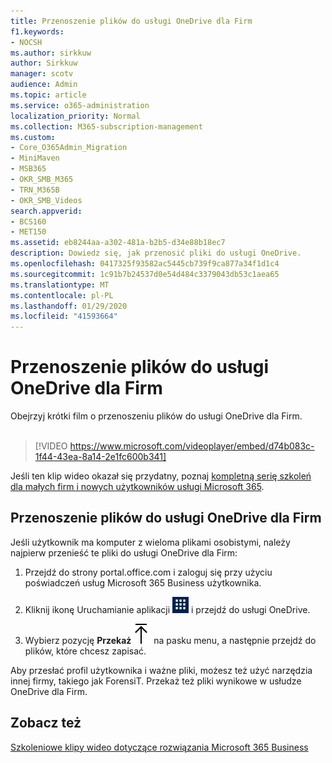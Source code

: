 ```yaml
---
title: Przenoszenie plików do usługi OneDrive dla Firm
f1.keywords:
- NOCSH
ms.author: sirkkuw
author: Sirkkuw
manager: scotv
audience: Admin
ms.topic: article
ms.service: o365-administration
localization_priority: Normal
ms.collection: M365-subscription-management
ms.custom:
- Core_O365Admin_Migration
- MiniMaven
- MSB365
- OKR_SMB_M365
- TRN_M365B
- OKR_SMB_Videos
search.appverid:
- BCS160
- MET150
ms.assetid: eb8244aa-a302-481a-b2b5-d34e88b18ec7
description: Dowiedz się, jak przenosić pliki do usługi OneDrive.
ms.openlocfilehash: 0417325f93582ac5445cb739f9ca877a34f1d1c4
ms.sourcegitcommit: 1c91b7b24537d0e54d484c3379043db53c1aea65
ms.translationtype: MT
ms.contentlocale: pl-PL
ms.lasthandoff: 01/29/2020
ms.locfileid: "41593664"
---
```

# <a name="move-files-to-onedrive-for-business"></a>Przenoszenie plików do usługi OneDrive dla Firm

Obejrzyj krótki film o przenoszeniu plików do usługi OneDrive dla Firm.<br><br>

> [!VIDEO https://www.microsoft.com/videoplayer/embed/d74b083c-1f44-43ea-8a14-2e1fc600b341] 

Jeśli ten klip wideo okazał się przydatny, poznaj [kompletną serię szkoleń dla małych firm i nowych użytkowników usługi Microsoft 365](https://support.office.com/article/6ab4bbcd-79cf-4000-a0bd-d42ce4d12816).


## <a name="move-files-to-onedrive-for-business"></a>Przenoszenie plików do usługi OneDrive dla Firm

Jeśli użytkownik ma komputer z wieloma plikami osobistymi, należy najpierw przenieść te pliki do usługi OneDrive dla Firm:
  
1. Przejdź do strony portal.office.com i zaloguj się przy użyciu poświadczeń usług Microsoft 365 Business użytkownika.
    
2. Kliknij ikonę Uruchamianie aplikacji ![The app launcher icon in Office 365](media/7502f4ec-3c9a-435d-a7b4-b9cda85189a7.png) i przejdź do usługi OneDrive. 
    
3. Wybierz pozycję **Przekaż**![Upload](media/d9b963b8-10af-42e2-953d-360301b83d3c.png) na pasku menu, a następnie przejdź do plików, które chcesz zapisać. 
    
Aby przesłać profil użytkownika i ważne pliki, możesz też użyć narzędzia innej firmy, takiego jak ForensiT. Przekaż też pliki wynikowe w usłudze OneDrive dla Firm.
  
## <a name="see-also"></a>Zobacz też

[Szkoleniowe klipy wideo dotyczące rozwiązania Microsoft 365 Business](https://support.office.com/article/6ab4bbcd-79cf-4000-a0bd-d42ce4d12816)
